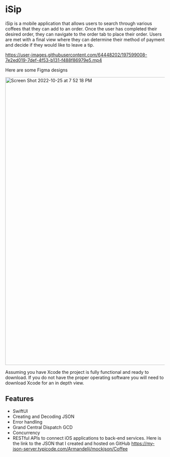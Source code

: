 # iSip

 iSip is a mobile application that allows users to search through various coffees that they can add to an order.
Once the user has completed their desired order, they can navigate to the order tab to place their order.
Users are met with a final view where they can determine their method of payment and decide if they would like to leave
a tip.


https://user-images.githubusercontent.com/64448202/197599008-7e2ed019-7def-4f53-b131-f488f86979e5.mp4    


Here are some Figma designs 

<img width="908" alt="Screen Shot 2022-10-25 at 7 52 18 PM" src="https://user-images.githubusercontent.com/64448202/197902974-af3e38b1-0aa3-4e96-8f7b-ebe82c02284b.png">





Assuming you have Xcode the project is fully functional and ready to download. If you do not have the proper operating
software you will need to download Xcode for an in depth view.

## Features

* SwiftUI
* Creating and Decoding JSON
* Error handling
* Grand Central Dispatch GCD
* Concurrency 
* RESTful APIs to connect iOS applications to back-end services.
Here is the link to the JSON that I created and hosted on GitHub https://my-json-server.typicode.com/Armandelij/mockjson/Coffee 






